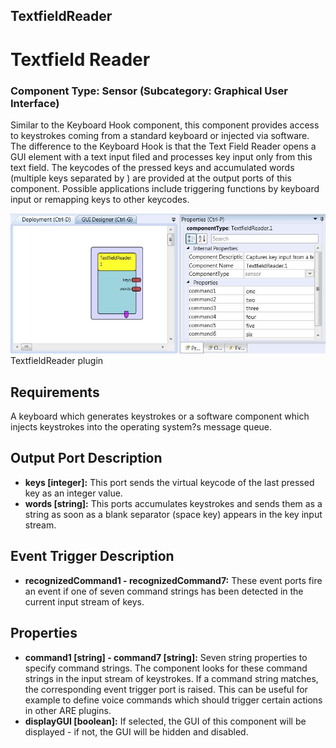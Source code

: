 ##

## TextfieldReader

# Textfield Reader

### Component Type: Sensor (Subcategory: Graphical User Interface)

Similar to the Keyboard Hook component, this component provides access to keystrokes coming from a standard keyboard or injected via software. The difference to the Keyboard Hook is that the Text Field Reader opens a GUI element with a text input filed and processes key input only from this text field. The keycodes of the pressed keys and accumulated words (multiple keys separated by ) are provided at the output ports of this component. Possible applications include triggering functions by keyboard input or remapping keys to other keycodes.

![Screenshot: TextfieldReader plugin](./img/TextfieldReader.jpg "Screenshot: TextfieldReader plugin")  
TextfieldReader plugin

## Requirements

A keyboard which generates keystrokes or a software component which injects keystrokes into the operating system?s message queue.

## Output Port Description

- **keys \[integer\]:** This port sends the virtual keycode of the last pressed key as an integer value.
- **words \[string\]:** This ports accumulates keystrokes and sends them as a string as soon as a blank separator (space key) appears in the key input stream.

## Event Trigger Description

- **recognizedCommand1 - recognizedCommand7:** These event ports fire an event if one of seven command strings has been detected in the current input stream of keys.

## Properties

- **command1 \[string\] - command7 \[string\]:** Seven string properties to specify command strings. The component looks for these command strings in the input stream of keystrokes. If a command string matches, the corresponding event trigger port is raised. This can be useful for example to define voice commands which should trigger certain actions in other ARE plugins.
- **displayGUI \[boolean\]:** If selected, the GUI of this component will be displayed - if not, the GUI will be hidden and disabled.
